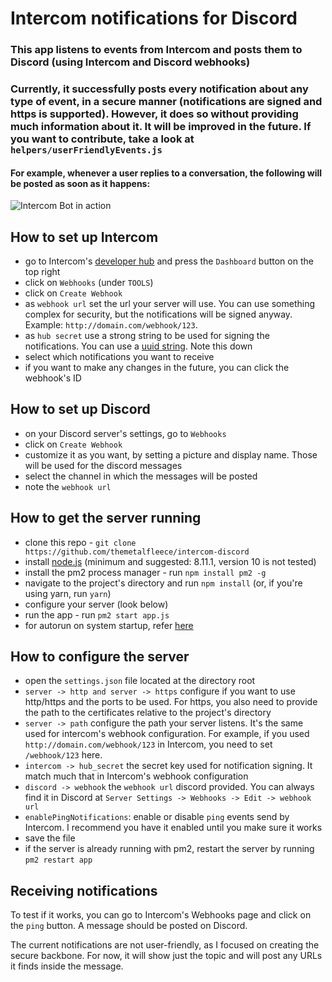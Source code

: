 # Intercom notifications for Discord

### This app listens to events from Intercom and posts them to Discord (using Intercom and Discord webhooks)
### Currently, it successfully posts every notification about **any** type of event, in a secure manner (notifications are signed and https is supported). However, it does so without providing much information about it. It will be improved in the future. If you want to contribute, take a look at `helpers/userFriendlyEvents.js`
#### For example, whenever a user replies to a conversation, the following will be posted as soon as it happens:
![Intercom Bot in action](https://i.imgur.com/MPIbo3W.png "Intercom webhook respsonds to a user-replied event")


## How to set up Intercom
* go to Intercom's [developer hub](https://developers.intercom.com/) and press the `Dashboard` button on the top right
* click on `Webhooks` (under `TOOLS`)
* click on `Create Webhook`
* as `webhook url` set the url your server will use. You can use something complex for security, but the notifications will be signed anyway. Example: `http://domain.com/webhook/123`.
* as `hub secret` use a strong string to be used for signing the notifications. You can use a [uuid string](https://www.uuidgenerator.net/version4). Note this down
* select which notifications you want to receive
* if you want to make any changes in the future, you can click the webhook's ID

## How to set up Discord
* on your Discord server's settings, go to `Webhooks`
* click on `Create Webhook`
* customize it as you want, by setting a picture and display name. Those will be used for the discord messages
* select the channel in which the messages will be posted
* note the `webhook url`

## How to get the server running
* clone this repo - `git clone https://github.com/themetalfleece/intercom-discord`
* install [node.js](https://nodejs.org/en/download/) (minimum and suggested: 8.11.1, version 10 is not tested)
* install the pm2 process manager - run `npm install pm2 -g`
* navigate to the project's directory and run `npm install` (or, if you're using yarn, run `yarn`)
* configure your server (look below)
* run the app - run `pm2 start app.js`
* for autorun on system startup, refer [here](http://pm2.keymetrics.io/docs/usage/startup/)

## How to configure the server
* open the `settings.json` file located at the directory root
* `server -> http and server -> https` configure if you want to use http/https and the ports to be used. For https, you also need to provide the path to the certificates relative to the project's directory
* `server -> path` configure the path your server listens. It's the same used for intercom's webhook configuration. For example, if you used `http://domain.com/webhook/123` in Intercom, you need to set `/webhook/123` here.
* `intercom -> hub_secret` the secret key used for notification signing. It match much that in Intercom's webhook configuration
* `discord -> webhook` the `webhook url` discord provided. You can always find it in Discord at `Server Settings -> Webhooks -> Edit -> webhook url`
* `enablePingNotifications`: enable or disable `ping` events send by Intercom. I recommend you have it enabled until you make sure it works
* save the file
* if the server is already running with pm2, restart the server by running `pm2 restart app`

## Receiving notifications
To test if it works, you can go to Intercom's Webhooks page and click on the `ping` button. A message should be posted on Discord.

The current notifications are not user-friendly, as I focused on creating the secure backbone. For now, it will show just the topic and will post any URLs it finds inside the message.
